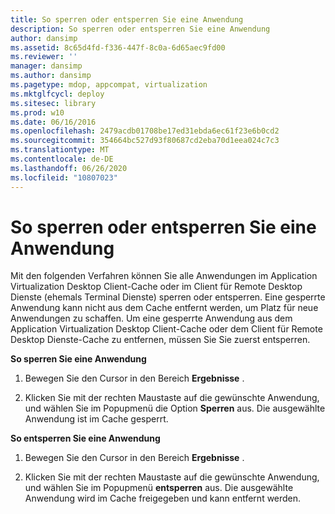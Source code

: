 ```yaml
---
title: So sperren oder entsperren Sie eine Anwendung
description: So sperren oder entsperren Sie eine Anwendung
author: dansimp
ms.assetid: 8c65d4fd-f336-447f-8c0a-6d65aec9fd00
ms.reviewer: ''
manager: dansimp
ms.author: dansimp
ms.pagetype: mdop, appcompat, virtualization
ms.mktglfcycl: deploy
ms.sitesec: library
ms.prod: w10
ms.date: 06/16/2016
ms.openlocfilehash: 2479acdb01708be17ed31ebda6ec61f23e6b0cd2
ms.sourcegitcommit: 354664bc527d93f80687cd2eba70d1eea024c7c3
ms.translationtype: MT
ms.contentlocale: de-DE
ms.lasthandoff: 06/26/2020
ms.locfileid: "10807023"
---
```

# So sperren oder entsperren Sie eine Anwendung


Mit den folgenden Verfahren können Sie alle Anwendungen im Application Virtualization Desktop Client-Cache oder im Client für Remote Desktop Dienste (ehemals Terminal Dienste) sperren oder entsperren. Eine gesperrte Anwendung kann nicht aus dem Cache entfernt werden, um Platz für neue Anwendungen zu schaffen. Um eine gesperrte Anwendung aus dem Application Virtualization Desktop Client-Cache oder dem Client für Remote Desktop Dienste-Cache zu entfernen, müssen Sie Sie zuerst entsperren.

**So sperren Sie eine Anwendung**

1.  Bewegen Sie den Cursor in den Bereich **Ergebnisse** .

2.  Klicken Sie mit der rechten Maustaste auf die gewünschte Anwendung, und wählen Sie im Popupmenü die Option **Sperren** aus. Die ausgewählte Anwendung ist im Cache gesperrt.

**So entsperren Sie eine Anwendung**

1.  Bewegen Sie den Cursor in den Bereich **Ergebnisse** .

2.  Klicken Sie mit der rechten Maustaste auf die gewünschte Anwendung, und wählen Sie im Popupmenü **entsperren** aus. Die ausgewählte Anwendung wird im Cache freigegeben und kann entfernt werden.

 

 





